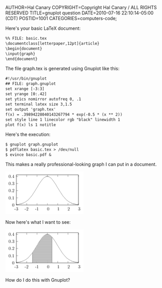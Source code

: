 AUTHOR=Hal Canary
COPYRIGHT=Copyright Hal Canary / ALL RIGHTS RESERVED
TITLE=gnuplot question
DATE=2010-07-16 22:10:14-05:00 (CDT)
POSTID=1001
CATEGORIES=computers-code;

Here's your basic LaTeX document:

    
    %% FILE: basic.tex
    \documentclass[letterpaper,12pt]{article}
    \begin{document}
    \input{graph}
    \end{document}
    

The file graph.tex is generated using Gnuplot like this:

    
    #!/usr/bin/gnuplot
    ## FILE: graph.gnuplot
    set xrange [-3:3]
    set yrange [0:.42]
    set ytics nomirror autofreq 0, .1
    set terminal latex size 3,1.5
    set output 'graph.tex'
    f(x) = .39894228040143267794 * exp(-0.5 * (x ** 2))
    set style line 1 linecolor rgb "black" linewidth 1
    plot f(x) ls 1 notitle
    

Here's the execution:

    
    $ gnuplot graph.gnuplot
    $ pdflatex basic.tex > /dev/null
    $ evince basic.pdf &
    

This makes a really professional-looking graph I can put in a document.

![[]](/images/2010-07-16_graph.png)

Now here's what I want to see:

![[]](/images/2010-07-16_graph_2.png)

How do I do this with Gnuplot?
